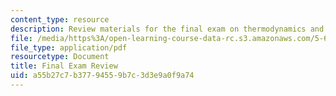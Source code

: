 ```yaml
---
content_type: resource
description: Review materials for the final exam on thermodynamics and kinetics.
file: /media/https%3A/open-learning-course-data-rc.s3.amazonaws.com/5-60-thermodynamics-kinetics-spring-2008/a55b27c7b37794559b7c3d3e9a0f9a74_final_exam_rev.pdf
file_type: application/pdf
resourcetype: Document
title: Final Exam Review
uid: a55b27c7-b377-9455-9b7c-3d3e9a0f9a74
---
```

